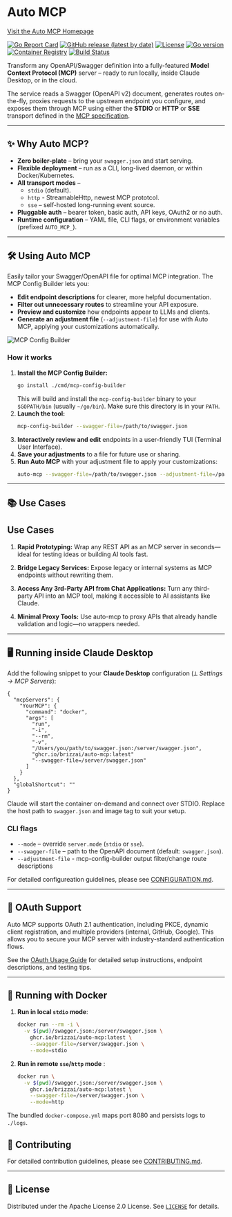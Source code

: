 # Auto MCP

[Visit the Auto MCP Homepage](https://automcp.brizz.ai/)

[![Go Report Card](https://goreportcard.com/badge/github.com/brizzai/auto-mcp)](https://goreportcard.com/report/github.com/brizzai/auto-mcp)
[![GitHub release (latest by date)](https://img.shields.io/github/v/release/brizzai/auto-mcp)](https://github.com/brizzai/auto-mcp/releases/latest)
[![License](https://img.shields.io/badge/License-Apache%202.0-blue.svg)](https://opensource.org/licenses/Apache-2.0)
[![Go version](https://img.shields.io/github/go-mod/go-version/brizzai/auto-mcp)](https://golang.org/doc/devel/release.html)
[![Container Registry](https://img.shields.io/badge/container-ghcr.io-blue)](https://github.com/brizzai/auto-mcp/pkgs/container/auto-mcp)
[![Build Status](https://img.shields.io/github/actions/workflow/status/brizzai/auto-mcp/auto-mcp-tests.yml?branch=master)](https://github.com/brizzai/auto-mcp/actions/workflows/auto-mcp-tests.yml)

Transform any OpenAPI/Swagger definition into a fully-featured **Model Context Protocol (MCP)** server – ready to run locally, inside Claude Desktop, or in the cloud.

The service reads a Swagger (OpenAPI v2) document, generates routes on-the-fly, proxies requests to the upstream endpoint you configure, and exposes them through MCP using either the **STDIO** or **HTTP** or **SSE** transport defined in the [MCP specification](https://modelcontextprotocol.io/introduction).

---

## ✨ Why Auto MCP?

- **Zero boiler-plate** – bring your `swagger.json` and start serving.
- **Flexible deployment** – run as a CLI, long-lived daemon, or within Docker/Kubernetes.
- **All transport modes** –
  - `stdio` (default).
  - `http` - StreamableHttp, newest MCP prototcol.
  - `sse` – self-hosted long-running event source.
- **Pluggable auth** – bearer token, basic auth, API keys, OAuth2 or no auth.
- **Runtime configuration** – YAML file, CLI flags, or environment variables (prefixed `AUTO_MCP_`).

---

## 🛠️ Using Auto MCP

Easily tailor your Swagger/OpenAPI file for optimal MCP integration. The MCP Config Builder lets you:

- **Edit endpoint descriptions** for clearer, more helpful documentation.
- **Filter out unnecessary routes** to streamline your API exposure.
- **Preview and customize** how endpoints appear to LLMs and clients.
- **Generate an adjustment file** (`--adjustment-file`) for use with Auto MCP, applying your customizations automatically.

![MCP Config Builder](docs/mcp-config-builder.gif)

### How it works

1. **Install the MCP Config Builder:**
   ```bash
   go install ./cmd/mcp-config-builder
   ```
   This will build and install the `mcp-config-builder` binary to your `$GOPATH/bin` (usually `~/go/bin`). Make sure this directory is in your `PATH`.
2. **Launch the tool:**
   ```bash
   mcp-config-builder --swagger-file=/path/to/swagger.json
   ```
3. **Interactively review and edit** endpoints in a user-friendly TUI (Terminal User Interface).
4. **Save your adjustments** to a file for future use or sharing.
5. **Run Auto MCP** with your adjustment file to apply your customizations:
   ```bash
   auto-mcp --swagger-file=/path/to/swagger.json --adjustment-file=/path/to/adjustments.json
   ```

---

## 📚 Use Cases

## Use Cases

1. **Rapid Prototyping:** Wrap any REST API as an MCP server in seconds—ideal for testing ideas or building AI tools fast.

2. **Bridge Legacy Services:** Expose legacy or internal systems as MCP endpoints without rewriting them.

3. **Access Any 3rd-Party API from Chat Applications:** Turn any third-party API into an MCP tool, making it accessible to AI assistants like Claude.

4. **Minimal Proxy Tools:** Use auto-mcp to proxy APIs that already handle validation and logic—no wrappers needed.

---

## 🖥️ Running inside Claude Desktop

Add the following snippet to your **Claude Desktop** configuration (⟂ _Settings → MCP Servers_):

```jsonc
{
  "mcpServers": {
    "YourMCP": {
      "command": "docker",
      "args": [
        "run",
        "-i",
        "--rm",
        "-v",
        "/Users/you/path/to/swagger.json:/server/swagger.json",
        "ghcr.io/brizzai/auto-mcp:latest"
        "--swagger-file=/server/swagger.json"
      ]
    }
  },
  "globalShortcut": ""
}
```

Claude will start the container on-demand and connect over STDIO. Replace the host path to `swagger.json` and image tag to suit your setup.

### CLI flags

- `--mode` – override `server.mode` (`stdio` or `sse`).
- `--swagger-file` – path to the OpenAPI document (default: `swagger.json`).
- `--adjustment-file` - mcp-config-builder output filter/change route descriptions

For detailed configureation guidelines, please see [CONFIGURATION.md](docs/CONFIGURATION.md).

---

## 🔐 OAuth Support

Auto MCP supports OAuth 2.1 authentication, including PKCE, dynamic client registration, and multiple providers (internal, GitHub, Google). This allows you to secure your MCP server with industry-standard authentication flows.

See the [OAuth Usage Guide](docs/oauth-usage.md) for detailed setup instructions, endpoint descriptions, and testing tips.

---

## 🐳 Running with Docker

1. **Run in local `stdio` mode**:

   ```bash
   docker run --rm -i \
     -v $(pwd)/swagger.json:/server/swagger.json \
       ghcr.io/brizzai/auto-mcp:latest \
       --swagger-file=/server/swagger.json \
       --mode=stdio
   ```

2. **Run in remote `sse`/`http` mode** :

   ```bash
   docker run \
     -v $(pwd)/swagger.json:/server/swagger.json \
       ghcr.io/brizzai/auto-mcp:latest \
       --swagger-file=/server/swagger.json \
       --mode=http
   ```

The bundled `docker-compose.yml` maps port 8080 and persists logs to `./logs`.

## 🤝 Contributing

For detailed contribution guidelines, please see [CONTRIBUTING.md](.github/CONTRIBUTING.md).

---

## 📄 License

Distributed under the Apache License 2.0 License. See [`LICENSE`](LICENSE) for details.
